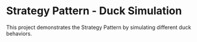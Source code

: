 # Strategy Pattern - Duck Simulation
This project demonstrates the Strategy Pattern by simulating different duck behaviors.
